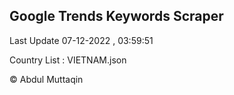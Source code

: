 

## Google Trends Keywords Scraper 
 
Last Update 07-12-2022 , 03:59:51

Country List :
VIETNAM.json



© Abdul Muttaqin 
